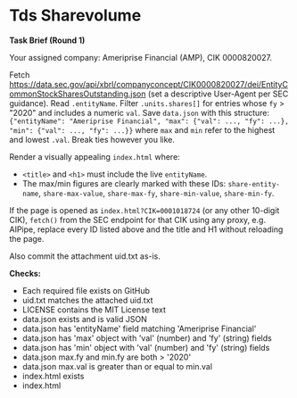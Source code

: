 # Tds Sharevolume

**Task Brief (Round 1)**

Your assigned company: Ameriprise Financial (AMP), CIK 0000820027.

Fetch https://data.sec.gov/api/xbrl/companyconcept/CIK0000820027/dei/EntityCommonStockSharesOutstanding.json (set a descriptive User-Agent per SEC guidance).
Read `.entityName`. Filter `.units.shares[]` for entries whose `fy` > "2020" and
includes a numeric `val`.
Save `data.json` with this structure:
`{"entityName": "Ameriprise Financial", "max": {"val": ..., "fy": ...}, "min": {"val": ..., "fy": ...}}`
where `max` and `min` refer to the highest and lowest `.val`. Break ties however you like.

Render a visually appealing `index.html` where:
- `<title>` and `<h1>` must include the live `entityName`.
- The max/min figures are clearly marked with these IDs:
  `share-entity-name`,
  `share-max-value`, `share-max-fy`,
  `share-min-value`, `share-min-fy`.

If the page is opened as `index.html?CIK=0001018724` (or any other 10-digit CIK),
`fetch()` from the SEC endpoint for that CIK using any proxy, e.g. AIPipe,
replace every ID listed above and the title and H1 without reloading the page.

Also commit the attachment uid.txt as-is.

**Checks:**
- Each required file exists on GitHub
- uid.txt matches the attached uid.txt
- LICENSE contains the MIT License text
- data.json exists and is valid JSON
- data.json has 'entityName' field matching 'Ameriprise Financial'
- data.json has 'max' object with 'val' (number) and 'fy' (string) fields
- data.json has 'min' object with 'val' (number) and 'fy' (string) fields
- data.json max.fy and min.fy are both > '2020'
- data.json max.val is greater than or equal to min.val
- index.html exists
- index.html <title> contains the entityName from data.json
- index.html <h1 id='share-entity-name'> contains the entityName from data.json
- index.html contains element with id='share-max-value' displaying max.val
- index.html contains element with id='share-max-fy' displaying max.fy
- index.html contains element with id='share-min-value' displaying min.val
- index.html contains element with id='share-min-fy' displaying min.fy
- index.html fetches data.json using fetch('https://data.sec.gov/api/xbrl/companyconcept/CIK0000820027/dei/EntityCommonStockSharesOutstanding.json')
- index.html supports ?CIK= query parameter to fetch alternate company data
- index.html dynamically updates all elements when ?CIK= is provided